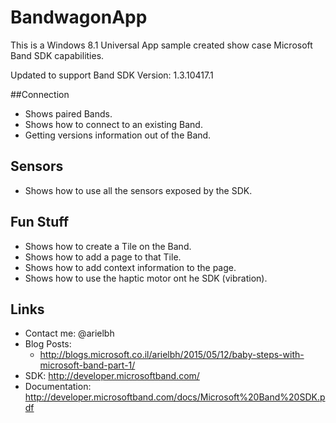 # BandwagonApp

This is a Windows 8.1 Universal App sample created show case Microsoft Band SDK capabilities.

Updated to support Band SDK Version: 1.3.10417.1

##Connection
* Shows paired Bands.
* Shows how to connect to an existing Band.
* Getting versions information out of the Band.

## Sensors
* Shows how to use all the sensors exposed by the SDK.

## Fun Stuff
* Shows how to create a Tile on the Band.
* Shows how to add a page to that Tile.
* Shows how to add context information to the page.
* Shows how to use the haptic motor ont he SDK (vibration).

## Links
* Contact me: @arielbh
* Blog Posts:
  - http://blogs.microsoft.co.il/arielbh/2015/05/12/baby-steps-with-microsoft-band-part-1/
* SDK: http://developer.microsoftband.com/
* Documentation: http://developer.microsoftband.com/docs/Microsoft%20Band%20SDK.pdf
